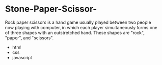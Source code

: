 # Stone-Paper-Scissor-
Rock paper scissors is a hand game usually played between two people now playing with computer, in which each player simultaneously forms one of three shapes with an outstretched hand. These shapes are "rock", "paper", and "scissors".

<ul>
<li>html</li>
<li>css</li>
<li>javascript</li>
</ul>
